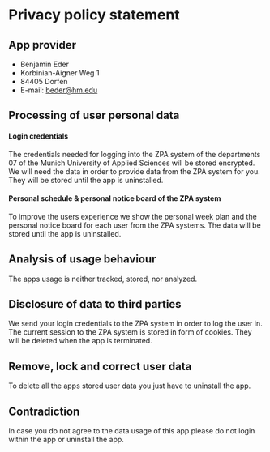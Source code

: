 # Privacy policy statement

## App provider

- Benjamin Eder
- Korbinian-Aigner Weg 1
- 84405 Dorfen
- E-mail: beder@hm.edu


## Processing of user personal data

#### Login credentials

The credentials needed for logging into the ZPA system of the departments 07 of the Munich University of Applied Sciences will be stored encrypted.
We will need the data in order to provide data from the ZPA system for you.
They will be stored until the app is uninstalled.


#### Personal schedule & personal notice board of the ZPA system

To improve the users experience we show the personal week plan and the personal notice board for each user from the ZPA systems.
The data will be stored until the app is uninstalled.


## Analysis of usage behaviour

The apps usage is neither tracked, stored, nor analyzed.


## Disclosure of data to third parties

We send your login credentials to the ZPA system in order to log the user in.
The current session to the ZPA system is stored in form of cookies.
They will be deleted when the app is terminated.


## Remove, lock and correct user data

To delete all the apps stored user data you just have to uninstall the app.


## Contradiction

In case you do not agree to the data usage of this app please do not login within the app or uninstall the app.

